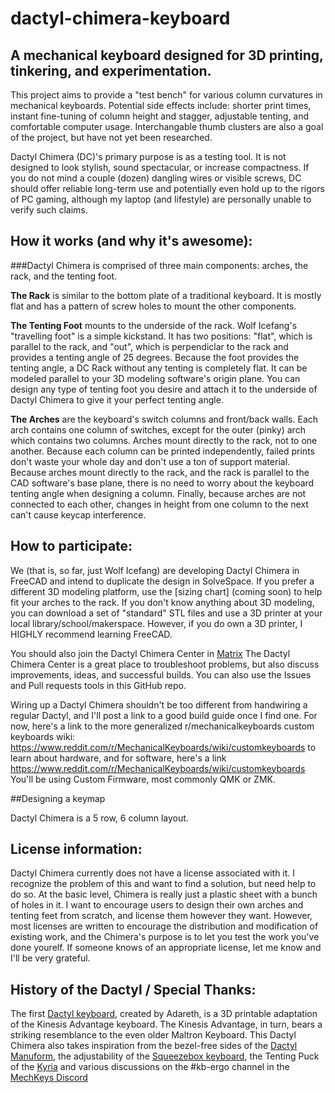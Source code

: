 # dactyl-chimera-keyboard

## A mechanical keyboard designed for 3D printing, tinkering, and experimentation.

This project aims to provide a "test bench" for various column curvatures in mechanical keyboards. Potential side effects include: shorter print times, instant fine-tuning of column height and stagger, adjustable tenting, and comfortable computer usage. Interchangable thumb clusters are also a goal of the project, but have not yet been researched.

Dactyl Chimera (DC)'s primary purpose is as a testing tool. It is not designed to look stylish, sound spectacular, or increase compactness. If you do not mind a couple (dozen) dangling wires or visible screws, DC should offer reliable long-term use and potentially even hold up to the rigors of PC gaming, although my laptop (and lifestyle) are personally unable to verify such claims.

## How it works (and why it's awesome):

###Dactyl Chimera is comprised of three main components: arches, the rack, and the tenting foot.

**The Rack** is similar to the bottom plate of a traditional keyboard. It is mostly flat and has a pattern of screw holes to mount the other components.

**The Tenting Foot** mounts to the underside of the rack. Wolf Icefang's "travelling foot" is a simple kickstand. It has two positions: "flat", which is parallel to the rack, and "out", which is perpendiclar to the rack and provides a tenting angle of 25 degrees. Because the foot provides the tenting angle, a DC Rack without any tenting is completely flat. It can be modeled parallel to your 3D modeling software's origin plane. You can design any type of tenting foot you desire and attach it to the underside of Dactyl Chimera to give it your perfect tenting angle.

**The Arches** are the keyboard's switch columns and front/back walls. Each arch contains one column of switches, except for the outer (pinky) arch which contains two columns. Arches mount directly to the rack, not to one another. Because each column can be printed independently, failed prints don't waste your whole day and don't use a ton of support material. Because arches mount directly to the rack, and the rack is parallel to the CAD software's base plane, there is no need to worry about the keyboard tenting angle when designing a column. Finally, because arches are not connected to each other, changes in height from one column to the next can't cause keycap interference.

## How to participate:

We (that is, so far, just Wolf Icefang) are developing Dactyl Chimera in FreeCAD and intend to duplicate the design in SolveSpace. If you prefer a different 3D modeling platform, use the \[sizing chart\] (coming soon) to help fit your arches to the rack. If you don't know anything about 3D modeling, you can download a set of "standard" STL files and use a 3D printer at your local library/school/makerspace. However, if you do own a 3D printer, I HIGHLY recommend learning FreeCAD.

You should also join the Dactyl Chimera Center in [Matrix](https://matrix.to/#/!mArixoOlqsCQNWsaFc:matrix.org?via=matrix.org) The Dactyl Chimera Center is a great place to troubleshoot problems, but also discuss improvements, ideas, and successful builds. You can also use the Issues and Pull requests tools in this GitHub repo.

Wiring up a Dactyl Chimera shouldn't be too different from handwiring a regular Dactyl, and I'll post a link to a good build guide once I find one. For now, here's a link to the more generalized r/mechanicalkeyboards custom keyboards wiki: https://www.reddit.com/r/MechanicalKeyboards/wiki/customkeyboards to learn about hardware, and for software, here's a link https://www.reddit.com/r/MechanicalKeyboards/wiki/customkeyboards You'll be using Custom Firmware, most commonly QMK or ZMK.

##Designing a keymap

Dactyl Chimera is a 5 row, 6 column layout.

## License information:
Dactyl Chimera currently does not have a license associated with it. I recognize the problem of this and want to find a solution, but need help to do so. At the basic level, Chimera is really just a plastic sheet with a bunch of holes in it. I want to encourage users to design their own arches and tenting feet from scratch, and license them however they want. However, most licenses are written to encourage the distribution and modification of existing work, and the Chimera's purpose is to let you test the work you've done yourelf. If someone knows of an appropriate license, let me know and I'll be very grateful.

## History of the Dactyl / Special Thanks:

The first [Dactyl keyboard](https://github.com/adereth/dactyl-keyboard), created by Adareth, is a 3D printable adaptation of the Kinesis Advantage keyboard. The Kinesis Advantage, in turn, bears a striking resemblance to the even older Maltron Keyboard. This Dactyl Chimera also takes inspiration from the bezel-free sides of the [Dactyl Manuform](https://github.com/tshort/dactyl-keyboard), the adjustability of the [Squeezebox keyboard](https://peterlyons.com/problog/2021/04/squeezebox-keyboard/), the Tenting Puck of the [Kyria](https://splitkb.com/products/tenting-puck) and various discussions on the #kb-ergo channel in the [MechKeys Discord](https://discord.gg/mechkeys)
